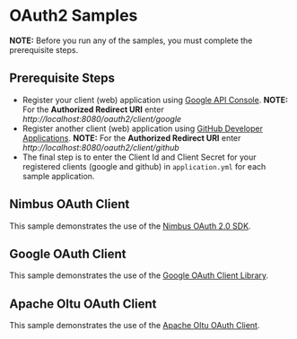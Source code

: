 # OAuth2 Samples

**NOTE:** Before you run any of the samples, you must complete the prerequisite steps.

## Prerequisite Steps

- Register your client (web) application using [Google API Console](https://console.developers.google.com/). __NOTE:__ For the __Authorized Redirect URI__ enter _http://localhost:8080/oauth2/client/google_
- Register another client (web) application using [GitHub Developer Applications](https://github.com/settings/developers). __NOTE:__ For the __Authorized Redirect URI__ enter _http://localhost:8080/oauth2/client/github_
- The final step is to enter the Client Id and Client Secret for your registered clients (google and github) in `application.yml` for each sample application.

## Nimbus OAuth Client

This sample demonstrates the use of the [Nimbus OAuth 2.0 SDK](http://connect2id.com/products/nimbus-oauth-openid-connect-sdk).

## Google OAuth Client

This sample demonstrates the use of the [Google OAuth Client Library](https://developers.google.com/api-client-library/java/google-oauth-java-client/).

## Apache Oltu OAuth Client

This sample demonstrates the use of the [Apache Oltu OAuth Client](http://oltu.apache.org/source-repository.html).
